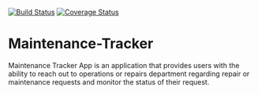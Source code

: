 [![Build Status](https://travis-ci.org/Mohamilr/Maintenance-Tracker.svg?branch=develop)](https://travis-ci.org/Mohamilr/Maintenance-Tracker)
[![Coverage Status](https://coveralls.io/repos/github/Mohamilr/Maintenance-Tracker/badge.svg?branch=develop)](https://coveralls.io/github/Mohamilr/Maintenance-Tracker?branch=develop)

# Maintenance-Tracker
Maintenance Tracker App is an application that provides users with the ability to reach out to operations or repairs department regarding repair or maintenance requests and monitor the status of their request.
